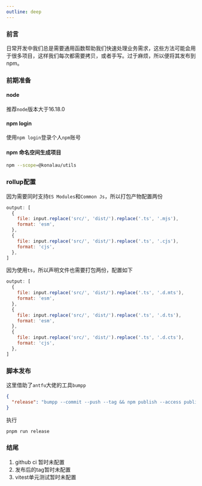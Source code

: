 ```yaml
---
outline: deep
---
```


### 前言
日常开发中我们总是需要通用函数帮助我们快速处理业务需求，这些方法可能会用于很多项目，这样我们每次都需要拷贝，或者手写。过于麻烦，所以便将其发布到npm。

### 前期准备

#### node
推荐`node`版本大于16.18.0

#### npm login
使用`npm login`登录个人`npm`账号

#### npm 命名空间生成项目
```bash
npm --scope=@konalau/utils
```

### rollup配置
因为需要同时支持`ES Modules`和`Common Js`，所以打包产物配置两份
```javascript
output: [
  {
    file: input.replace('src/', 'dist/').replace('.ts', '.mjs'),
    format: 'esm',
  },
  {
    file: input.replace('src/', 'dist/').replace('.ts', '.cjs'),
    format: 'cjs',
  },
]
```
因为使用`ts`，所以声明文件也需要打包两份，配置如下
```javascript
output: [
  {
    file: input.replace('src/', 'dist/').replace('.ts', '.d.mts'),
    format: 'esm',
  },
  {
    file: input.replace('src/', 'dist/').replace('.ts', '.d.ts'),
    format: 'esm',
  },
  {
    file: input.replace('src/', 'dist/').replace('.ts', '.d.cts'),
    format: 'cjs',
  },
]
```

### 脚本发布
这里借助了`antfu`大佬的工具`bumpp`
```json
{
  "release": "bumpp --commit --push --tag && npm publish --access public"
}
```
执行
```bash
pnpm run release
```

### 结尾
1. github ci 暂时未配置
2. 发布后的tag暂时未配置
3. vitest单元测试暂时未配置
